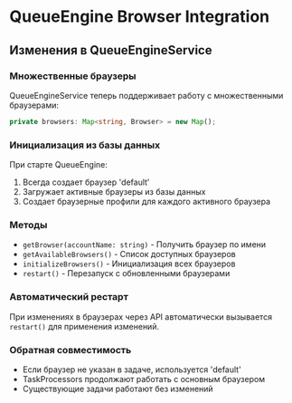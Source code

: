 # QueueEngine Browser Integration

## Изменения в QueueEngineService

### Множественные браузеры

QueueEngineService теперь поддерживает работу с множественными браузерами:

```typescript
private browsers: Map<string, Browser> = new Map();
```

### Инициализация из базы данных

При старте QueueEngine:
1. Всегда создает браузер 'default'
2. Загружает активные браузеры из базы данных 
3. Создает браузерные профили для каждого активного браузера

### Методы

- `getBrowser(accountName: string)` - Получить браузер по имени
- `getAvailableBrowsers()` - Список доступных браузеров
- `initializeBrowsers()` - Инициализация всех браузеров
- `restart()` - Перезапуск с обновленными браузерами

### Автоматический рестарт

При изменениях в браузерах через API автоматически вызывается `restart()` для применения изменений.

### Обратная совместимость

- Если браузер не указан в задаче, используется 'default'
- TaskProcessors продолжают работать с основным браузером
- Существующие задачи работают без изменений
